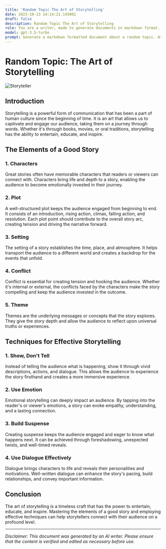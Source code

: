 ```yaml
---
title: 'Random Topic The Art of Storytelling'
date: 2023-10-13 14:14:21.145002
draft: false
description: Random Topic The Art of Storytelling
role: You are a writer, made to generate documents in markdown format. It is very important that all of the documents you generate are in valid markdown format.
model: gpt-3.5-turbo
prompt: Generate a markdown formatted document about a random topic. At the bottom, include a disclaimer explaining that the document was generated by you. The first line of the document should be the title. Make sure that the entire document is in proper markdown format, using a mix of various tags to make the document visually appealing.
---
```


# Random Topic: The Art of Storytelling

![Storyteller](https://images.unsplash.com/photo-1502150394974-85934d9887eb?ixlib=rb-1.2.1&auto=format&fit=crop&w=1950&q=80)

## Introduction

Storytelling is a powerful form of communication that has been a part of human culture since the beginning of time. It is an art that allows us to captivate and engage our audience, taking them on a journey through words. Whether it's through books, movies, or oral traditions, storytelling has the ability to entertain, educate, and inspire.

## The Elements of a Good Story

### 1. Characters

Great stories often have memorable characters that readers or viewers can connect with. Characters bring life and depth to a story, enabling the audience to become emotionally invested in their journey.

### 2. Plot

A well-structured plot keeps the audience engaged from beginning to end. It consists of an introduction, rising action, climax, falling action, and resolution. Each plot point should contribute to the overall story arc, creating tension and driving the narrative forward.

### 3. Setting

The setting of a story establishes the time, place, and atmosphere. It helps transport the audience to a different world and creates a backdrop for the events that unfold.

### 4. Conflict

Conflict is essential for creating tension and hooking the audience. Whether it's internal or external, the conflicts faced by the characters make the story compelling and keep the audience invested in the outcome.

### 5. Theme

Themes are the underlying messages or concepts that the story explores. They give the story depth and allow the audience to reflect upon universal truths or experiences.

## Techniques for Effective Storytelling

### 1. Show, Don't Tell

Instead of telling the audience what is happening, show it through vivid descriptions, actions, and dialogue. This allows the audience to experience the story firsthand and creates a more immersive experience.

### 2. Use Emotion

Emotional storytelling can deeply impact an audience. By tapping into the reader's or viewer's emotions, a story can evoke empathy, understanding, and a lasting connection.

### 3. Build Suspense

Creating suspense keeps the audience engaged and eager to know what happens next. It can be achieved through foreshadowing, unexpected twists, and well-timed reveals.

### 4. Use Dialogue Effectively

Dialogue brings characters to life and reveals their personalities and motivations. Well-written dialogue can enhance the story's pacing, build relationships, and convey important information.

## Conclusion

The art of storytelling is a timeless craft that has the power to entertain, educate, and inspire. Mastering the elements of a good story and employing effective techniques can help storytellers connect with their audience on a profound level.

---

*Disclaimer: This document was generated by an AI writer. Please ensure that the content is verified and edited as necessary before use.*